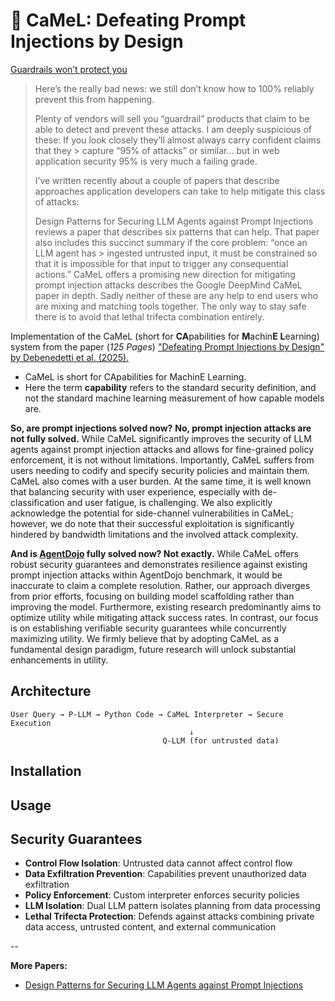 # 🐪 CaMeL: Defeating Prompt Injections by Design

[Guardrails won’t protect you](https://simonwillison.net/2025/Jun/16/the-lethal-trifecta/#guardrails)
> Here’s the really bad news: we still don’t know how to 100% reliably prevent this from happening.
>
> Plenty of vendors will sell you “guardrail” products that claim to be able to detect and prevent these attacks. I am deeply suspicious of these: If you look closely they’ll almost always carry confident claims that they > capture “95% of attacks” or similar... but in web application security 95% is very much a failing grade.
> 
> I’ve written recently about a couple of papers that describe approaches application developers can take to help mitigate this class of attacks:
> 
> Design Patterns for Securing LLM Agents against Prompt Injections reviews a paper that describes six patterns that can help. That paper also includes this succinct summary if the core problem: “once an LLM agent has > ingested untrusted input, it must be constrained so that it is impossible for that input to trigger any consequential actions.”
> CaMeL offers a promising new direction for mitigating prompt injection attacks describes the Google DeepMind CaMeL paper in depth.
Sadly neither of these are any help to end users who are mixing and matching tools together. The only way to stay safe there is to avoid that lethal trifecta combination entirely.

Implementation of the CaMeL (short for **CA**pabilities for **M**achin**E** **L**earning) system from the paper (_125 Pages_) ["Defeating Prompt Injections by Design" by Debenedetti et al. (2025).](https://arxiv.org/pdf/2503.18813)

- CaMeL is short for CApabilities for MachinE Learning.
- Here the term **capability** refers to the standard security definition, and not the standard machine learning measurement of how capable models are.

**So, are prompt injections solved now?**
**No, prompt injection attacks are not fully solved.** While CaMeL significantly improves the security
of LLM agents against prompt injection attacks and allows for fine-grained policy enforcement, it
is not without limitations. Importantly, CaMeL suffers from users needing to codify and specify
security policies and maintain them. CaMeL also comes with a user burden. At the same time, it is
well known that balancing security with user experience, especially with de-classification and user
fatigue, is challenging. We also explicitly acknowledge the potential for side-channel vulnerabilities in
CaMeL; however, we do note that their successful exploitation is significantly hindered by bandwidth
limitations and the involved attack complexity.

**And is [AgentDojo](https://agentdojo.spylab.ai/) fully solved now? Not exactly.** While CaMeL offers robust security guarantees
and demonstrates resilience against existing prompt injection attacks within AgentDojo benchmark, it
would be inaccurate to claim a complete resolution. Rather, our approach diverges from prior efforts,
focusing on building model scaffolding rather than improving the model. Furthermore, existing
research predominantly aims to optimize utility while mitigating attack success rates. In contrast,
our focus is on establishing verifiable security guarantees while concurrently maximizing utility. We
firmly believe that by adopting CaMeL as a fundamental design paradigm, future research will unlock
substantial enhancements in utility.

## Architecture

```
User Query → P-LLM → Python Code → CaMeL Interpreter → Secure Execution
                                        ↓
                                  Q-LLM (for untrusted data)
```

## Installation

## Usage

## Security Guarantees

- **Control Flow Isolation**: Untrusted data cannot affect control flow
- **Data Exfiltration Prevention**: Capabilities prevent unauthorized data exfiltration  
- **Policy Enforcement**: Custom interpreter enforces security policies
- **LLM Isolation**: Dual LLM pattern isolates planning from data processing
- **Lethal Trifecta Protection**: Defends against attacks combining private data access, untrusted content, and external communication


-- 

**More Papers:**
- [Design Patterns for Securing LLM Agents against Prompt Injections](https://arxiv.org/pdf/2506.08837)
